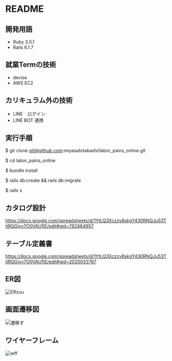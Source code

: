 # README
## 開発用語
- Ruby 3.0.1
- Rails 6.1.7
## 就業Termの技術
- devise
- AWS EC2
## カリキュラム外の技術
- LINE　ログイン
- LINE BOT 連携
## 実行手順
$ git clone git@github.com:miyasatotakashi/labor_pains_online.git

$ cd labor_pains_online

$ bundle install

$ rails db:create && rails db:migrate

$ rails s

## カタログ設計
https://docs.google.com/spreadsheets/d/1YtLQ3Xczzy8skgY430RNQJu53TitRQGjxy7O0VAUflE/edit#gid=782464957
## テーブル定義書
https://docs.google.com/spreadsheets/d/1YtLQ3Xczzy8skgY430RNQJu53TitRQGjxy7O0VAUflE/edit#gid=2020033787
## ER図
![ERzuu](https://user-images.githubusercontent.com/110333630/208944291-03e4d7c6-0de3-40cd-93e1-dd0508869cae.jpg)

## 画面遷移図
![遷移ず](https://user-images.githubusercontent.com/110333630/208944213-156cc15c-6a10-4dca-9d95-a1b6ee567d1c.jpg)

## ワイヤーフレーム
![wff](https://user-images.githubusercontent.com/110333630/204015744-68270535-35a0-4d06-835c-40f3f2d81ef2.jpg)



